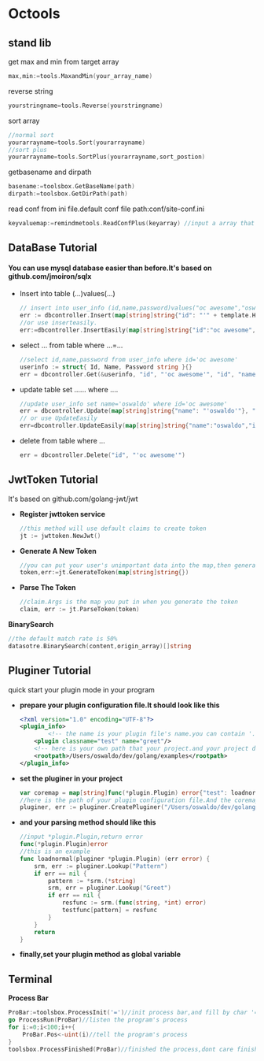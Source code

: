 # Octools
## stand lib
get max and min from target array
```go
max,min:=tools.MaxandMin(your_array_name)
```
reverse string
```go
yourstringname=tools.Reverse(yourstringname)
```
sort array
```go
//normal sort
yourarrayname=tools.Sort(yourarrayname)
//sort plus
yourarrayname=tools.SortPlus(yourarrayname,sort_postion)
```
getbasename and dirpath
```go
basename:=toolsbox.GetBaseName(path)
dirpath:=toolsbox.GetDirPath(path)

```
read conf from ini file.default conf file path:conf/site-conf.ini
```go
keyvaluemap:=remindmetools.ReadConfPlus(keyarray) //input a array that should include your all key you want,and it will return a key : value map to you
```
## **DataBase Tutorial**
#### You can use mysql database easier than before.It's based on github.com/jmoiron/sqlx
* Insert into table (...)values(...)
    ```go
    // insert into user_info (id,name,password)values("oc awesome","oswaldoooo","it's great!")
    err := dbcontroller.Insert(map[string]string{"id": "'" + template.HTMLEscapeString("oc awesome") + "'", "name": "'" + template.HTMLEscapeString("oswaldoooo") + "'", "password": "'" + template.HTMLEscapeString("it's great!") + "'"})
    //or use inserteasily.
    err:=dbcontroller.InsertEasily(map[string]string{"id":"oc awesome","name":"oswaldoooo","password":"it's great!"})
    ```
* select ... from table where ...=...
    ```go
    //select id,name,password from user_info where id='oc awesome'
    userinfo := struct{ Id, Name, Password string }{}
    err = dbcontroller.Get(&userinfo, "id", "'oc awesome'", "id", "name", "password")
    ```
* update table set ...... where ....
    ```go
    //update user_info set name='oswaldo' where id='oc awesome'
    err = dbcontroller.Update(map[string]string{"name": "'oswaldo'"}, "id", "'oc awesome'")
    // or use UpdateEasily
    err=dbcontroller.UpdateEasily(map[string]string{"name":"oswaldo","id":"oc awesome"})
    ```
* delete from table where ...
    ```go
    err = dbcontroller.Delete("id", "'oc awesome'")
    ```
## **JwtToken Tutorial**
It's based on github.com/golang-jwt/jwt

* **Register jwttoken service**
    ```go
    //this method will use default claims to create token
    jt := jwttoken.NewJwt()
    ```
* **Generate A New Token**
    ```go
    //you can put your user's unimportant data into the map,then generate a new token for user
    token,err:=jt.GenerateToken(map[string]string{})
    ```
* **Parse The Token**
    ```go
    //claim.Args is the map you put in when you generate the token
    claim, err := jt.ParseToken(token)
    ```
**BinarySearch**
```go
//the default match rate is 50%
datasotre.BinarySearch(content,origin_array)[]string
```
## **Pluginer Tutorial**
quick start your plugin mode in your program
* **prepare your plugin configuration file.It should look like this**
    ```xml
    <?xml version="1.0" encoding="UTF-8"?>
    <plugin_info>
            <!-- the name is your plugin file's name.you can contain '.so',or not -->
        <plugin classname="test" name="greet"/>
        <!-- here is your own path that your project.and your project directory should also contains plugin directory.the directory name is 'plugin'-->
        <rootpath>/Users/oswaldo/dev/golang/examples</rootpath>
    </plugin_info>
    ```
* **set the pluginer in your project**
    ```go
    var coremap = map[string]func(*plugin.Plugin) error{"test": loadnormal}
    //here is the path of your plugin configuration file.And the coremap(map[classname]parsing method)
    pluginer, err := pluginer.CreatePluginer("/Users/oswaldo/dev/golang/examples/site.xml", coremap)
    ```
* **and your parsing method should like this**
    ```go
    //input *plugin.Plugin,return error
    func(*plugin.Plugin)error
    //this is an example
    func loadnormal(pluginer *plugin.Plugin) (err error) {
        srm, err := pluginer.Lookup("Pattern")
        if err == nil {
            pattern := *srm.(*string)
            srm, err = pluginer.Lookup("Greet")
            if err == nil {
                resfunc := srm.(func(string, *int) error)
                testfunc[pattern] = resfunc
            }
        }
        return
    }
    ```
* **finally,set your plugin method as global variable**
## **Terminal**
**Process Bar**
```go
ProBar:=toolsbox.ProcessInit('=')//init process bar,and fill by char '='
go ProcessRun(ProBar)//listen the program's process
for i:=0;i<100;i++{
    ProBar.Pos<-uint(i)//tell the program's process
}
toolsbox.ProcessFinished(ProBar)//finished the process,dont care finished more,it'll be finished when it not finished,or do nothing there
```